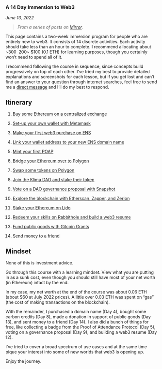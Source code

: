 ### A 14 Day Immersion to Web3

*June 13, 2022*

>*From a series of posts on [Mirror](https://mirror.xyz/cerv1.eth/CLrKF6slzDl9xp07f0LhYSMDSqVz51D1Rpg2Rqe-lXI).*

This page contains a two-week immersion program for people who are entirely new to web3. It consists of 14 discrete activities. Each activity should take less than an hour to complete. I recommend allocating about ~$300~ ~$200~ $100 (0.1 ETH) for learning purposes, though you certainly won’t need to spend all of it.

I recommend following the course in sequence, since concepts build progressively on top of each other. I’ve tried my best to provide detailed explanations and screenshots for each lesson, but if you get lost and can’t find an answer to your question through internet searches, feel free to send me a [direct message](https://twitter.com/carl_cervone) and I’ll do my best to respond.

## Itinerary

1. [Buy some Ethereum on a centralized exchange](https://mirror.xyz/cerv1.eth/57yPwl8UVue3WJpoAcMevjCUbZj_YFXAIvmc5vAFJM0)

2. [Set-up your own wallet with Metamask](https://mirror.xyz/cerv1.eth/FWS8ujrFgLBxXBrWFTvUKfRTcO4uW8dOnaKQhU_ONJY)

3. [Make your first web3 purchase on ENS](https://mirror.xyz/cerv1.eth/vAAEchQoWLSSfmGrDq01h_dydSZlaNZHT8yhrR2MSz8)

4. [Link your wallet address to your new ENS domain name](https://mirror.xyz/cerv1.eth/kwn2YXOhA1jRSbjbFAPNO3bnz2K9Kc8QeZkfDX5_Quc)

5. [Mint your first POAP](https://mirror.xyz/cerv1.eth/j0rKGBzNnwqx-KQpCGtXni__tCZW0LJxuHCSdjzwKK0)

6. [Bridge your Ethereum over to Polygon](https://mirror.xyz/cerv1.eth/LoVZFPBjnRjL5NDilR1lSGdiPq2-H7hCFggTm8sWvBo)

7. [Swap some tokens on Polygon](https://mirror.xyz/cerv1.eth/FmhunxZVMUhF-DMVyizDBPBTu8CCme4BqGTR0PnpO9k)

8. [Join the Klima DAO and stake their token](https://mirror.xyz/cerv1.eth/BJVSLI4I2g5glP2IHIS5-61tPGFSdhmdMxBv5yJ19_I)

9. [Vote on a DAO governance proposal with Snapshot](https://mirror.xyz/cerv1.eth/gqdf7YDb6AR-torLOUFPODYMlOD3vMDcDE41xpd0q1E)

10. [Explore the blockchain with Etherscan, Zapper, and Zerion](https://mirror.xyz/cerv1.eth/s1UwRJxhTi76PdFlS6hqN8kHqe9oVImbGlTtzE_IHFQ)

11. [Stake your Ethereum on Lido](https://mirror.xyz/cerv1.eth/mibs8dYHRL3eWCtxunMNrTkbGa3ZNuy3oE_9bxL_oRg)

12. [Redeem your skills on Rabbithole and build a web3 resume](https://mirror.xyz/cerv1.eth/9vcBNLoAg9wm2_3DrmOn-mOsmLDwPn0CK9mQNPhv3i0)

13. [Fund public goods with Gitcoin Grants](https://mirror.xyz/cerv1.eth/Iq-D7b5vmosG9teG_4-6n_zhSr2zgpfh0Z9FFUc14hI)

14. [Send money to a friend](https://mirror.xyz/cerv1.eth/4qx6a2XU1MWZIB0-z2NYwGwKM0F2F-I_Y0rSf6WOLmA)

## Mindset

None of this is investment advice.

Go through this course with a learning mindset. View what you are putting in as a sunk cost, even though you should still have most of your net worth (in Ethereum) intact by the end.

In my case, my net worth at the end of the course was about 0.06 ETH (about $60 at July 2022 prices). A little over 0.03 ETH was spent on “gas” (the cost of making transactions on the blockchain).

With the remainder, I purchased a domain name (Day 4), bought some carbon credits (Day 8), made a donation in support of public goods (Day 13), and sent money to a friend (Day 14). I also did a bunch of things for free, like collecting a badge from the Proof of Attendance Protocol (Day 5), voting on a governance proposal (Day 9), and building a web3 resume (Day 12).

I’ve tried to cover a broad spectrum of use cases and at the same time pique your interest into some of new worlds that web3 is opening up.

Enjoy the journey.